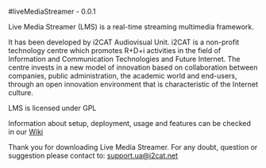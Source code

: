 #liveMediaStreamer - 0.0.1

Live Media Streamer (LMS) is a real-time streaming multimedia framework. 

It has been developed by i2CAT Audiovisual Unit. i2CAT is a non-profit technology centre which promotes R+D+i activities in the field of Information and Communication Technologies and Future Internet. The centre invests in a new model of innovation based on collaboration between companies, public administration, the academic world and end-users, through an open innovation environment that is characteristic of the Internet culture.

LMS is licensed under GPL

Information about setup, deployment, usage and features can be checked in our [Wiki](http://github.com/ua-i2cat/liveMediaStreamer/wiki)

Thank you for downloading Live Media Streamer. For any doubt, question or suggestion please contact to: support.ua@i2cat.net

